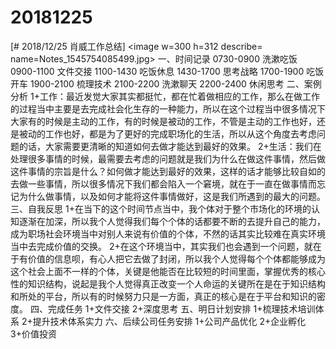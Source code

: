 # 20181225

[# 2018/12/25 肖威工作总结]
<image w=300 h=312 describe= name=Notes_1545754085499.jpg>
一、时间记录
0730-0900 洗漱吃饭
0900-1100 文件交接
1100-1430 吃饭休息
1430-1700 思考战略
1700-1900 吃饭开车
1900-2100 梳理技术
2100-2200 洗漱聊天
2200-2400 休闲思考
二、案例分析
1+工作：最近发觉大家其实都挺忙，都在忙着做相应的工作，那么在做工作的过程当中主要是去完成社会化生存的一种能力，所以在这个过程当中很多情况下大家有的时候是主动的工作，有的时候是被动的工作，不管是主动的工作也好，还是被动的工作也好，都是为了更好的完成职场化的生活，所以从这个角度去考虑问题的话，大家需要更清晰的知道如何去做才能达到最好的效果。
2+生活：我们在处理很多事情的时候，最需要去考虑的问题就是我们为什么在做这件事情，然后做这件事情的宗旨是什么？如何做才能达到最好的效果，这样的话才能够比较自如的去做一些事情，所以很多情况下我们都会陷入一个窘境，就在于一直在做事情而忘记为什么做事情，以及如何才能将这件事情做好，这是我们所遇到的最大的问题。
三、自我反思
1+在当下的这个时间节点当中，我个体对于整个市场化的环境的认知逐渐在加深，所以我个人觉得我们每个个体的话都要不断的去提升自己的能力，成为职场社会环境当中对别人来说有价值的个体，不然的话其实比较难在真实环境当中去完成价值的交换。
2+在这个环境当中，其实我们也会遇到一个问题，就在于有价值的信息呗，有心人把它去做了封闭，所以我个人觉得每个个体都能够成为这个社会上面不一样的个体，关键是他能否在比较短的时间里面，掌握优秀的核心性的知识结构，说起是我个人觉得真正改变一个人命运的关键所在是在于知识结构和所处的平台，所以有的时候努力只是一方面，真正的核心是在于平台和知识的密度。
四、完成任务
1+文件交接
2+深度思考
五、明日计划安排
1+梳理技术培训体系
2+提升技术体系实力
六、后续公司任务安排
1+公司产品优化 2+企业孵化 3+价值投资
